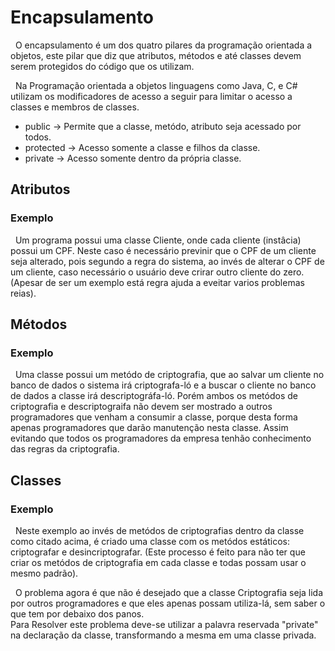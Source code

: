 # Encapsulamento

&nbsp; O encapsulamento é um dos quatro pilares da programação orientada a objetos, este pilar que diz que atributos, métodos e até classes devem serem protegidos do código que os utilizam.

&nbsp; Na Programação orientada a objetos linguagens como Java, C, e C# utilizam os modificadores de acesso a seguir para limitar o acesso a classes e membros de classes.

- public -> Permite que a classe, metódo, atributo seja acessado por todos.
- protected -> Acesso somente a classe e filhos da classe.
- private -> Acesso somente dentro da própria classe.

## Atributos

### Exemplo 

&nbsp;  Um programa possui uma classe Cliente, onde cada cliente (instâcia) possui um CPF. Neste caso é necessário previnir que o CPF de um cliente seja alterado, pois segundo a regra do sistema, ao invés de alterar o CPF de um cliente, caso necessário o usuário deve crirar outro cliente do zero. (Apesar de ser um exemplo está regra ajuda a eveitar varios problemas reias).

## Métodos

### Exemplo

&nbsp; Uma classe possui um metódo de criptografia, que ao salvar um cliente no banco de dados o sistema irá criptografa-ló
e a buscar o cliente no banco de dados a classe irá descriptográfa-ló. Porém ambos os metódos de criptografia e descriptograifa não devem ser mostrado a outros programadores que venham a consumir a classe, porque desta forma apenas programadores que darão manutenção nesta classe. Assim evitando que todos os programadores da empresa tenhão conhecimento das regras da criptografia.

## Classes

### Exemplo

&nbsp; Neste exemplo ao invés de metódos de criptografias dentro da classe como citado acima, é criado
uma classe com os metódos estáticos: criptografar e desincriptografar. (Este processo é feito para não ter que criar os metódos de criptografia em cada classe e todas possam usar o mesmo padrão). <br>

&nbsp; O problema agora é que não é desejado que a classe Criptografia seja lida por outros programadores e que eles apenas possam utiliza-lá, sem saber o que tem por debaixo dos panos. <br>
Para Resolver este problema deve-se utilizar a palavra reservada "private" na declaração da classe, transformando a mesma em uma classe privada.  


